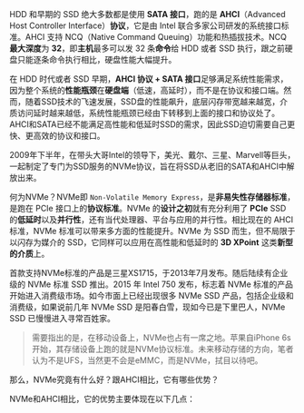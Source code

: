 
HDD 和早期的 SSD 绝大多数都是使用 **SATA 接口**，跑的是 **AHCI**（Advanced Host Controller Interface）**协议**，它是由 Intel 联合多家公司研发的系统接口标准。AHCI 支持 NCQ（Native Command Queuing）功能和热插拔技术。NCQ **最大深度**为 **32**，即**主机**最多可以发 32 条**命令**给 HDD 或者 SSD 执行，跟之前硬盘只能逐条命令执行相比，硬盘性能大幅提升。

在 HDD 时代或者 SSD 早期，**AHCI 协议 + SATA 接口**足够满足系统性能需求，因为整个系统的**性能瓶颈**在**硬盘端**（低速，高延时），而不是在协议和接口端。然而，随着SSD技术的飞速发展，SSD盘的性能飙升，底层闪存带宽越来越宽，介质访问延时越来越低，系统性能瓶颈已经由下转移到上面的接口和协议处了。AHCI和SATA已经不能满足高性能和低延时SSD的需求，因此SSD迫切需要自己更快、更高效的协议和接口。

2009年下半年，在带头大哥Intel的领导下，美光、戴尔、三星、Marvell等巨头，一起制定了专门为SSD服务的NVMe协议，旨在将SSD从老旧的SATA和AHCI中解放出来。

何为NVMe？NVMe即 `Non-Volatile Memory Express`，是**非易失性存储器标准**，是跑在 PCIe 接口上的**协议标准**。NVMe 的**设计之初**就有充分利用了 **PCIe** SSD 的**低延时**以及**并行性**，还有当代处理器、平台与应用的并行性。相比现在的 AHCI 标准，NVMe 标准可以带来多方面的性能提升。NVMe 为 SSD 而生，但不局限于以闪存为媒介的 SSD，它同样可以应用在高性能和低延时的 **3D XPoint** 这类**新型的介质**上。

首款支持NVMe标准的产品是三星XS1715，于2013年7月发布。随后陆续有企业级的 NVMe 标准 SSD 推出。2015 年 Intel 750 发布，标志着 NVMe 标准的产品开始进入消费级市场。如今市面上已经出现很多 NVMe SSD 产品，包括企业级和消费级，如果说前几年 NVMe SSD 是阳春白雪，现如今已是下里巴人，NVMe SSD 已慢慢进入寻常百姓家。

>需要指出的是，在移动设备上，NVMe也占有一席之地。苹果自iPhone 6s开始，其存储设备上跑的就是NVMe协议标准。未来移动存储的方向，笔者认为不是UFS，当然更不会是eMMC，而是NVMe，拭目以待吧。

那么，NVMe究竟有什么好？跟AHCI相比，它有哪些优势？

NVMe和AHCI相比，它的优势主要体现在以下几点：
